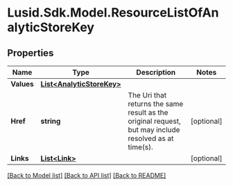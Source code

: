 
# Lusid.Sdk.Model.ResourceListOfAnalyticStoreKey

## Properties

Name | Type | Description | Notes
------------ | ------------- | ------------- | -------------
**Values** | [**List&lt;AnalyticStoreKey&gt;**](AnalyticStoreKey.md) |  | 
**Href** | **string** | The Uri that returns the same result as the original request,  but may include resolved as at time(s). | [optional] 
**Links** | [**List&lt;Link&gt;**](Link.md) |  | [optional] 

[[Back to Model list]](../README.md#documentation-for-models)
[[Back to API list]](../README.md#documentation-for-api-endpoints)
[[Back to README]](../README.md)

